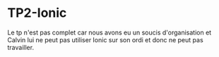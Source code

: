 # TP2-Ionic

Le tp n'est pas complet car nous avons eu un soucis d'organisation et Calvin lui ne peut pas utiliser Ionic sur son ordi et donc ne peut pas travailler.

